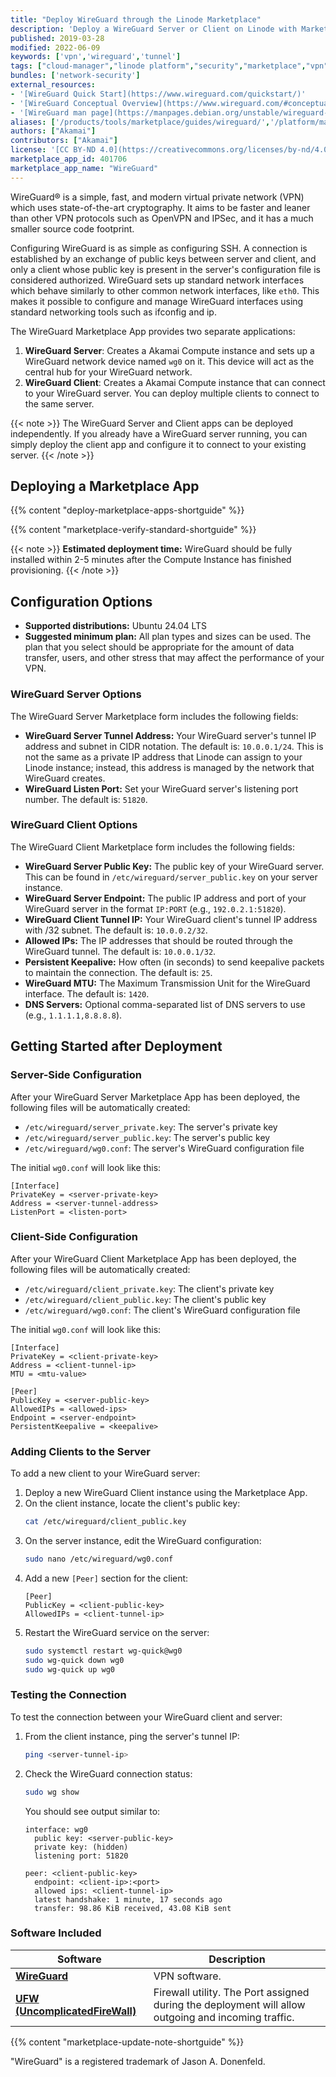 ```yaml
---
title: "Deploy WireGuard through the Linode Marketplace"
description: 'Deploy a WireGuard Server or Client on Linode with Marketplace Apps.'
published: 2019-03-28
modified: 2022-06-09
keywords: ['vpn','wireguard','tunnel']
tags: ["cloud-manager","linode platform","security","marketplace","vpn"]
bundles: ['network-security']
external_resources:
- '[WireGuard Quick Start](https://www.wireguard.com/quickstart/)'
- '[WireGuard Conceptual Overview](https://www.wireguard.com/#conceptual-overview)'
- '[WireGuard man page](https://manpages.debian.org/unstable/wireguard-tools/wg.8.en.html)'
aliases: ['/products/tools/marketplace/guides/wireguard/','/platform/marketplace/deploy-wireguard-with-marketplace-apps/', '/platform/one-click/deploy-wireguard-with-one-click-apps/','/guides/deploy-wireguard-with-one-click-apps/','/guides/deploy-wireguard-with-marketplace-apps/','/guides/wireguard-marketplace-app/']
authors: ["Akamai"]
contributors: ["Akamai"]
license: '[CC BY-ND 4.0](https://creativecommons.org/licenses/by-nd/4.0)'
marketplace_app_id: 401706
marketplace_app_name: "WireGuard"
---
```


WireGuard&#174; is a simple, fast, and modern virtual private network (VPN) which uses state-of-the-art cryptography. It aims to be faster and leaner than other VPN protocols such as OpenVPN and IPSec, and it has a much smaller source code footprint.

Configuring WireGuard is as simple as configuring SSH. A connection is established by an exchange of public keys between server and client, and only a client whose public key is present in the server's configuration file is considered authorized. WireGuard sets up standard network interfaces which behave similarly to other common network interfaces, like `eth0`. This makes it possible to configure and manage WireGuard interfaces using standard networking tools such as ifconfig and ip.

The WireGuard Marketplace App provides two separate applications:
1. **WireGuard Server**: Creates a Akamai Compute instance and sets up a WireGuard network device named `wg0` on it. This device will act as the central hub for your WireGuard network.
2. **WireGuard Client**: Creates a Akamai Compute instance that can connect to your WireGuard server. You can deploy multiple clients to connect to the same server.

{{< note >}}
The WireGuard Server and Client apps can be deployed independently. If you already have a WireGuard server running, you can simply deploy the client app and configure it to connect to your existing server.
{{< /note >}}

## Deploying a Marketplace App

{{% content "deploy-marketplace-apps-shortguide" %}}

{{% content "marketplace-verify-standard-shortguide" %}}

{{< note >}}
**Estimated deployment time:** WireGuard should be fully installed within 2-5 minutes after the Compute Instance has finished provisioning.
{{< /note >}}

## Configuration Options

- **Supported distributions:** Ubuntu 24.04 LTS
- **Suggested minimum plan:** All plan types and sizes can be used. The plan that you select should be appropriate for the amount of data transfer, users, and other stress that may affect the performance of your VPN.

### WireGuard Server Options

The WireGuard Server Marketplace form includes the following fields:

- **WireGuard Server Tunnel Address:** Your WireGuard server's tunnel IP address and subnet in CIDR notation. The default is: `10.0.0.1/24`. This is not the same as a private IP address that Linode can assign to your Linode instance; instead, this address is managed by the network that WireGuard creates.
- **WireGuard Listen Port:** Set your WireGuard server's listening port number. The default is: `51820`.

### WireGuard Client Options

The WireGuard Client Marketplace form includes the following fields:

- **WireGuard Server Public Key:** The public key of your WireGuard server. This can be found in `/etc/wireguard/server_public.key` on your server instance.
- **WireGuard Server Endpoint:** The public IP address and port of your WireGuard server in the format `IP:PORT` (e.g., `192.0.2.1:51820`).
- **WireGuard Client Tunnel IP:** Your WireGuard client's tunnel IP address with /32 subnet. The default is: `10.0.0.2/32`.
- **Allowed IPs:** The IP addresses that should be routed through the WireGuard tunnel. The default is: `10.0.0.1/32`.
- **Persistent Keepalive:** How often (in seconds) to send keepalive packets to maintain the connection. The default is: `25`.
- **WireGuard MTU:** The Maximum Transmission Unit for the WireGuard interface. The default is: `1420`.
- **DNS Servers:** Optional comma-separated list of DNS servers to use (e.g., `1.1.1.1,8.8.8.8`).

## Getting Started after Deployment

### Server-Side Configuration

After your WireGuard Server Marketplace App has been deployed, the following files will be automatically created:

- `/etc/wireguard/server_private.key`: The server's private key
- `/etc/wireguard/server_public.key`: The server's public key
- `/etc/wireguard/wg0.conf`: The server's WireGuard configuration file

The initial `wg0.conf` will look like this:

```file
[Interface]
PrivateKey = <server-private-key>
Address = <server-tunnel-address>
ListenPort = <listen-port>
```

### Client-Side Configuration

After your WireGuard Client Marketplace App has been deployed, the following files will be automatically created:

- `/etc/wireguard/client_private.key`: The client's private key
- `/etc/wireguard/client_public.key`: The client's public key
- `/etc/wireguard/wg0.conf`: The client's WireGuard configuration file

The initial `wg0.conf` will look like this:

```file
[Interface]
PrivateKey = <client-private-key>
Address = <client-tunnel-ip>
MTU = <mtu-value>

[Peer]
PublicKey = <server-public-key>
AllowedIPs = <allowed-ips>
Endpoint = <server-endpoint>
PersistentKeepalive = <keepalive>
```

### Adding Clients to the Server

To add a new client to your WireGuard server:

1. Deploy a new WireGuard Client instance using the Marketplace App.
2. On the client instance, locate the client's public key:
   ```bash
   cat /etc/wireguard/client_public.key
   ```
3. On the server instance, edit the WireGuard configuration:
   ```bash
   sudo nano /etc/wireguard/wg0.conf
   ```
4. Add a new `[Peer]` section for the client:
   ```file
   [Peer]
   PublicKey = <client-public-key>
   AllowedIPs = <client-tunnel-ip>
   ```
5. Restart the WireGuard service on the server:
   ```bash
   sudo systemctl restart wg-quick@wg0
   sudo wg-quick down wg0
   sudo wg-quick up wg0
   ```

### Testing the Connection

To test the connection between your WireGuard client and server:

1. From the client instance, ping the server's tunnel IP:
   ```bash
   ping <server-tunnel-ip>
   ```

2. Check the WireGuard connection status:
   ```bash
   sudo wg show
   ```

   You should see output similar to:
   ```output
   interface: wg0
     public key: <server-public-key>
     private key: (hidden)
     listening port: 51820

   peer: <client-public-key>
     endpoint: <client-ip>:<port>
     allowed ips: <client-tunnel-ip>
     latest handshake: 1 minute, 17 seconds ago
     transfer: 98.86 KiB received, 43.08 KiB sent
   ```

### Software Included

| **Software** | **Description** |
|--------------|-----------------|
| [**WireGuard**](https://www.wireguard.com) | VPN software. |
| [**UFW (UncomplicatedFireWall)**](https://wiki.ubuntu.com/UncomplicatedFirewall) | Firewall utility. The Port assigned during the deployment will allow outgoing and incoming traffic. |

{{% content "marketplace-update-note-shortguide" %}}

"WireGuard" is a registered trademark of Jason A. Donenfeld.